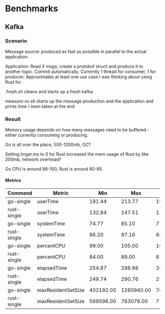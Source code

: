# Benchmarks

## Kafka

### Scenario

Message source: produced as fast as possible in parallel to the actual application.

Application: Read X msgs, create a protobuf struct and produce it to another topic. Commit automatically.
Currently 1 thread for consumer, 1 for producer.
Approximates at least one use case I was thinking about using Rust for.

.fresh.sh cleans and starts up a fresh kafka

measure-xx.sh starts up the message production and the application and prints time / mem taken at the end

### Result

Memory usage depends on how many messages need to be buffered - either currently consuming or producing.

Go is all over the place, 500-1200mb, GC?

Setting linger.ms to 0 for Rust increased the mem usage of Rust by like 200mb, network overhead?

Go CPU is around 88-100, Rust is around 80-85.

#### Metrics

| Command | Metric | Min | Max | Mean | Median |
| --- | --- | --- | --- | --- | --- |
| go-single | userTime | 191.44 | 213.77 | 196.73 | 193.16 |
| rust-single | userTime | 132.84 | 147.51 | 136.37 | 135.56 |
| go-single | systemTime | 74.77 | 85.10 | 77.42 | 76.10 |
| rust-single | systemTime | 86.20 | 97.16 | 88.83 | 88.16 |
| go-single | percentCPU | 99.00 | 105.00 | 103.92 | 105.00 |
| rust-single | percentCPU | 84.00 | 89.00 | 87.46 | 88.00 |
| go-single | elapsedTime | 254.87 | 298.98 | 262.52 | 256.70 |
| rust-single | elapsedTime | 249.74 | 290.76 | 255.76 | 252.77 |
| go-single | maxResidentSetSize | 402192.00 | 1260940.00 | 768365.85 | 725124.00 |
| rust-single | maxResidentSetSize | 569596.00 | 763076.00 | 720986.77 | 729944.00 |
